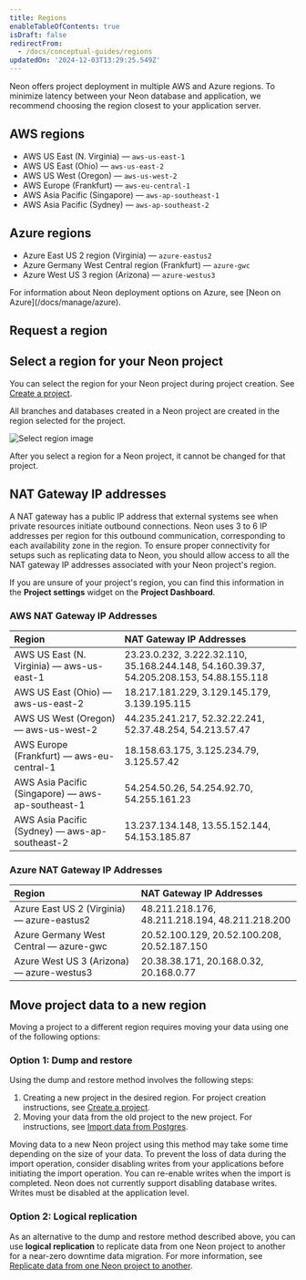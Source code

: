 ```yaml
---
title: Regions
enableTableOfContents: true
isDraft: false
redirectFrom:
  - /docs/conceptual-guides/regions
updatedOn: '2024-12-03T13:29:25.549Z'
---
```


Neon offers project deployment in multiple AWS and Azure regions. To minimize latency between your Neon database and application, we recommend choosing the region closest to your application server.

## AWS regions

- AWS US East (N. Virginia) &mdash; `aws-us-east-1`
- AWS US East (Ohio) &mdash; `aws-us-east-2`
- AWS US West (Oregon) &mdash; `aws-us-west-2`
- AWS Europe (Frankfurt) &mdash; `aws-eu-central-1`
- AWS Asia Pacific (Singapore) &mdash; `aws-ap-southeast-1`
- AWS Asia Pacific (Sydney) &mdash; `aws-ap-southeast-2`

## Azure regions

- Azure East US 2 region (Virginia) &mdash; `azure-eastus2`
- Azure Germany West Central region (Frankfurt) &mdash; `azure-gwc`
- Azure West US 3 region (Arizona) &mdash; `azure-westus3`

<Admonition type="note" title="Deployment options on azure">
For information about Neon deployment options on Azure, see [Neon on Azure](/docs/manage/azure).
</Admonition>

## Request a region

<RegionRequest />

## Select a region for your Neon project

You can select the region for your Neon project during project creation. See [Create a project](/docs/manage/projects#create-a-project).

All branches and databases created in a Neon project are created in the region selected for the project.

![Select region image](/docs/introduction/project_creation_regions.png)

<Admonition type="note">
After you select a region for a Neon project, it cannot be changed for that project.
</Admonition>

## NAT Gateway IP addresses

A NAT gateway has a public IP address that external systems see when private resources initiate outbound connections. Neon uses 3 to 6 IP addresses per region for this outbound communication, corresponding to each availability zone in the region. To ensure proper connectivity for setups such as replicating data to Neon, you should allow access to all the NAT gateway IP addresses associated with your Neon project's region.

If you are unsure of your project's region, you can find this information in the **Project settings** widget on the **Project Dashboard**.

### AWS NAT Gateway IP Addresses

| Region                                            | NAT Gateway IP Addresses                                                               |
| :------------------------------------------------ | :------------------------------------------------------------------------------------- |
| AWS US East (N. Virginia) — aws-us-east-1         | 23.23.0.232, 3.222.32.110, 35.168.244.148, 54.160.39.37, 54.205.208.153, 54.88.155.118 |
| AWS US East (Ohio) — aws-us-east-2                | 18.217.181.229, 3.129.145.179, 3.139.195.115                                           |
| AWS US West (Oregon) — aws-us-west-2              | 44.235.241.217, 52.32.22.241, 52.37.48.254, 54.213.57.47                               |
| AWS Europe (Frankfurt) — aws-eu-central-1         | 18.158.63.175, 3.125.234.79, 3.125.57.42                                               |
| AWS Asia Pacific (Singapore) — aws-ap-southeast-1 | 54.254.50.26, 54.254.92.70, 54.255.161.23                                              |
| AWS Asia Pacific (Sydney) — aws-ap-southeast-2    | 13.237.134.148, 13.55.152.144, 54.153.185.87                                           |

### Azure NAT Gateway IP Addresses

| Region                                     | NAT Gateway IP Addresses                       |
| :----------------------------------------- | :--------------------------------------------- |
| Azure East US 2 (Virginia) — azure-eastus2 | 48.211.218.176, 48.211.218.194, 48.211.218.200 |
| Azure Germany West Central — azure-gwc     | 20.52.100.129, 20.52.100.208, 20.52.187.150    |
| Azure West US 3 (Arizona) — azure-westus3  | 20.38.38.171, 20.168.0.32, 20.168.0.77         |

## Move project data to a new region

Moving a project to a different region requires moving your data using one of the following options:

### Option 1: Dump and restore

Using the dump and restore method involves the following steps:

1. Creating a new project in the desired region. For project creation instructions, see [Create a project](/docs/manage/projects#create-a-project).
1. Moving your data from the old project to the new project. For instructions, see [Import data from Postgres](/docs/import/migrate-from-postgres).

Moving data to a new Neon project using this method may take some time depending on the size of your data. To prevent the loss of data during the import operation, consider disabling writes from your applications before initiating the import operation. You can re-enable writes when the import is completed. Neon does not currently support disabling database writes. Writes must be disabled at the application level.

### Option 2: Logical replication

As an alternative to the dump and restore method described above, you can use **logical replication** to replicate data from one Neon project to another for a near-zero downtime data migration. For more information, see [Replicate data from one Neon project to another](/docs/guides/logical-replication-neon-to-neon).

<NeedHelp/>
